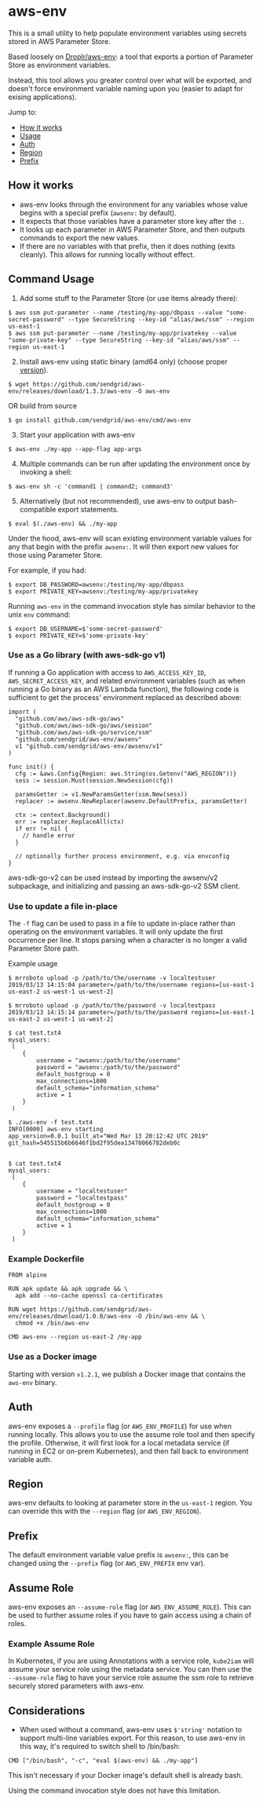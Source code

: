 # aws-env

This is a small utility to help populate environment variables using secrets stored in AWS Parameter Store.

Based loosely on [Droplr/aws-env](https://github.com/Droplr/aws-env): a tool that exports a portion of Parameter Store as environment variables.

Instead, this tool allows you greater control over what will be exported, and doesn't force environment variable naming upon you (easier to adapt for exising applications).

Jump to:
 - [How it works](#how-it-works)
 - [Usage](#usage)
 - [Auth](#auth)
 - [Region](#region)
 - [Prefix](#prefix)

## How it works
 - aws-env looks through the environment for any variables whose value begins with a special prefix (`awsenv:` by default).
 - It expects that those variables have a parameter store key after the `:`.
 - It looks up each parameter in AWS Parameter Store, and then outputs commands to export the new values.
 - If there are no variables with that prefix, then it does nothing (exits cleanly). This allows for running locally without effect.


## Command Usage

1. Add some stuff to the Parameter Store (or use items already there):

```
$ aws ssm put-parameter --name /testing/my-app/dbpass --value "some-secret-password" --type SecureString --key-id "alias/aws/ssm" --region us-east-1
$ aws ssm put-parameter --name /testing/my-app/privatekey --value "some-private-key" --type SecureString --key-id "alias/aws/ssm" --region us-east-1
```

2. Install aws-env using static binary (amd64 only) (choose proper [version](https://github.com/sendgrid/aws-env/releases)). 

```
$ wget https://github.com/sendgrid/aws-env/releases/download/1.3.3/aws-env -O aws-env
```

OR build from source

```
$ go install github.com/sendgrid/aws-env/cmd/aws-env
```

3. Start your application with aws-env

```
$ aws-env ./my-app --app-flag app-args
```

4. Multiple commands can be run after updating the environment once by
   invoking a shell:

```
$ aws-env sh -c 'command1 | command2; command3'
```

5. Alternatively (but not recommended), use aws-env to output
   bash-compatible export statements.

```
$ eval $(./aws-env) && ./my-app
```

Under the hood, aws-env will scan existing environment variable values for
any that begin with the prefix `awsenv:`. It will then export new values for
those using Parameter Store.

For example, if you had:

```
$ export DB_PASSWORD=awsenv:/testing/my-app/dbpass
$ export PRIVATE_KEY=awsenv:/testing/my-app/privatekey
```

Running `aws-env` in the command invocation style has similar behavior to
the unix `env` command:

```
$ export DB_USERNAME=$'some-secret-password'
$ export PRIVATE_KEY=$'some-private-key'
```

### Use as a Go library (with aws-sdk-go v1)

If running a Go application with access to `AWS_ACCESS_KEY_ID`,
`AWS_SECRET_ACCESS_KEY`, and related environment variables (such as when
running a Go binary as an AWS Lambda function), the following code is
sufficient to get the process' environment replaced as described above:

```
import (
  "github.com/aws/aws-sdk-go/aws"
  "github.com/aws/aws-sdk-go/aws/session"
  "github.com/aws/aws-sdk-go/service/ssm"
  "github.com/sendgrid/aws-env/awsenv"
  v1 "github.com/sendgrid/aws-env/awsenv/v1"
)

func init() {
  cfg := &aws.Config{Region: aws.String(os.Getenv("AWS_REGION"))}
  sess := session.Must(session.NewSession(cfg))

  paramsGetter := v1.NewParamsGetter(ssm.New(sess))
  replacer := awsenv.NewReplacer(awsenv.DefaultPrefix, paramsGetter)

  ctx := context.Background()
  err := replacer.ReplaceAll(ctx)
  if err != nil {
    // handle error
  }

  // optionally further process environment, e.g. via envconfig
}
```

aws-sdk-go-v2 can be used instead by importing the awsenv/v2 subpackage, and
initializing and passing an aws-sdk-go-v2 SSM client.

### Use to update a file in-place

The `-f` flag can be used to pass in a file to update in-place rather than 
operating on the environment variables. It will only update the first 
occurrence per line. It stops parsing when a character is no longer a valid
Parameter Store path. 

Example usage
```
$ mrroboto upload -p /path/to/the/username -v localtestuser               
2019/03/13 14:15:04 parameter=/path/to/the/username regions=[us-east-1 us-east-2 us-west-1 us-west-2]

$ mrroboto upload -p /path/to/the/password -v localtestpass            
2019/03/13 14:15:14 parameter=/path/to/the/password regions=[us-east-1 us-east-2 us-west-1 us-west-2]

$ cat test.txt4                                                           
mysql_users:
 (
    {
        username = "awsenv:/path/to/the/username"
        password = "awsenv:/path/to/the/password"
        default_hostgroup = 0
        max_connections=1000
        default_schema="information_schema"
        active = 1
    }
 )

$ ./aws-env -f test.txt4                                                  
INFO[0000] aws-env starting                              app_version=0.0.1 built_at="Wed Mar 13 20:12:42 UTC 2019" git_hash=545515b6b6646f1bd2f95dea13478066782deb0c


$ cat test.txt4                                                          
mysql_users:
 (
    {
        username = "localtestuser"
        password = "localtestpass"
        default_hostgroup = 0
        max_connections=1000
        default_schema="information_schema"
        active = 1
    }
 )
```

### Example Dockerfile

```
FROM alpine

RUN apk update && apk upgrade && \
  apk add --no-cache openssl ca-certificates

RUN wget https://github.com/sendgrid/aws-env/releases/download/1.0.0/aws-env -O /bin/aws-env && \
  chmod +x /bin/aws-env

CMD aws-env --region us-east-2 /my-app
```

### Use as a Docker image
Starting with version `v1.2.1`, we publish a Docker image that contains the `aws-env` binary.

## Auth
aws-env exposes a `--profile` flag (or `AWS_ENV_PROFILE`) for use when
running locally. This allows you to use the assume role tool and then
specify the profile. Otherwise, it will first look for a local metadata
service (if running in EC2 or on-prem Kubernetes), and then fall back to
environment variable auth.

## Region
aws-env defaults to looking at parameter store in the `us-east-1` region.
You can override this with the `--region` flag (or `AWS_ENV_REGION`).

## Prefix
The default environment variable value prefix is `awsenv:`, this can be
changed using the `--prefix` flag (or `AWS_ENV_PREFIX` env var).

## Assume Role
aws-env exposes an `--assume-role` flag (or `AWS_ENV_ASSUME_ROLE`). This can
be used to further assume roles if you have to gain access using a chain of
roles.

### Example Assume Role
In Kubernetes, if you are using Annotations with a service role, `kube2iam`
will assume your service role using the metadata service. You can then use
the `--assume-role` flag to have your service role assume the ssm role to
retrieve securely stored parameters with aws-env.

## Considerations

* When used without a command, aws-env uses `$'string'` notation to support
  multi-line variables export. For this reason, to use aws-env in this way,
  it's required to switch shell to /bin/bash:

```
CMD ["/bin/bash", "-c", "eval $(aws-env) && ./my-app"]
```

This isn't necessary if your Docker image's default shell is already bash.

Using the command invocation style does not have this limitation.
